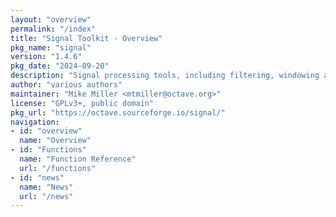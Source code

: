 ```yaml
---
layout: "overview"
permalink: "/index"
title: "Signal Toolkit - Overview"
pkg_name: "signal"
version: "1.4.6"
pkg_date: "2024-09-20"
description: "Signal processing tools, including filtering, windowing and display functions."
author: "various authors"
maintainer: "Mike Miller <mtmiller@octave.org>"
license: "GPLv3+, public domain"
pkg_url: "https://octave.sourceforge.io/signal/"
navigation:
- id: "overview"
  name: "Overview"
- id: "Functions"
  name: "Function Reference"
  url: "/functions"
- id: "news"
  name: "News"
  url: "/news"
---
```


